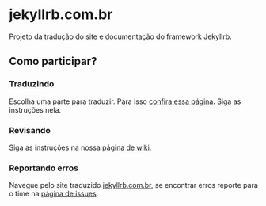 jekyllrb.com.br
===============

Projeto da tradução do site e documentação do framework Jekyllrb.

## Como participar?

### Traduzindo
Escolha uma parte para traduzir. Para isso [confira essa página](https://github.com/mattsrb/jekyllrb.com.br/wiki/Tradução). Siga as instruções nela.

### Revisando
Siga as instruções na nossa [página de wiki](https://github.com/mattsrb/jekyllrb.com.br/wiki/Tradução).

### Reportando erros
Navegue pelo site traduzido [jekyllrb.com.br](https://github.com/mattsrb/jekyllrb.com.br/wiki/Tradução), se encontrar erros reporte para o time na [página de issues](https://github.com/mattsrb/jekyllrb.com.br/issues).